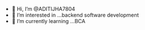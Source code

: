- 👋 Hi, I’m @ADITIJHA7804
- 👀 I’m interested in ...backend software development 
- 🌱 I’m currently learning ...BCA

<!---
ADITIJHA7804/ADITIJHA7804 is a ✨ special ✨ repository because its `README.md` (this file) appears on your GitHub profile.
You can click the Preview link to take a look at your changes.
--->
